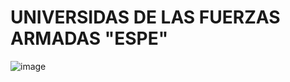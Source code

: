 # UNIVERSIDAS DE LAS FUERZAS ARMADAS "ESPE"
![image](https://user-images.githubusercontent.com/116777044/201258550-4f554e98-cbe9-4d41-9f5b-9325967bad9d.png)

